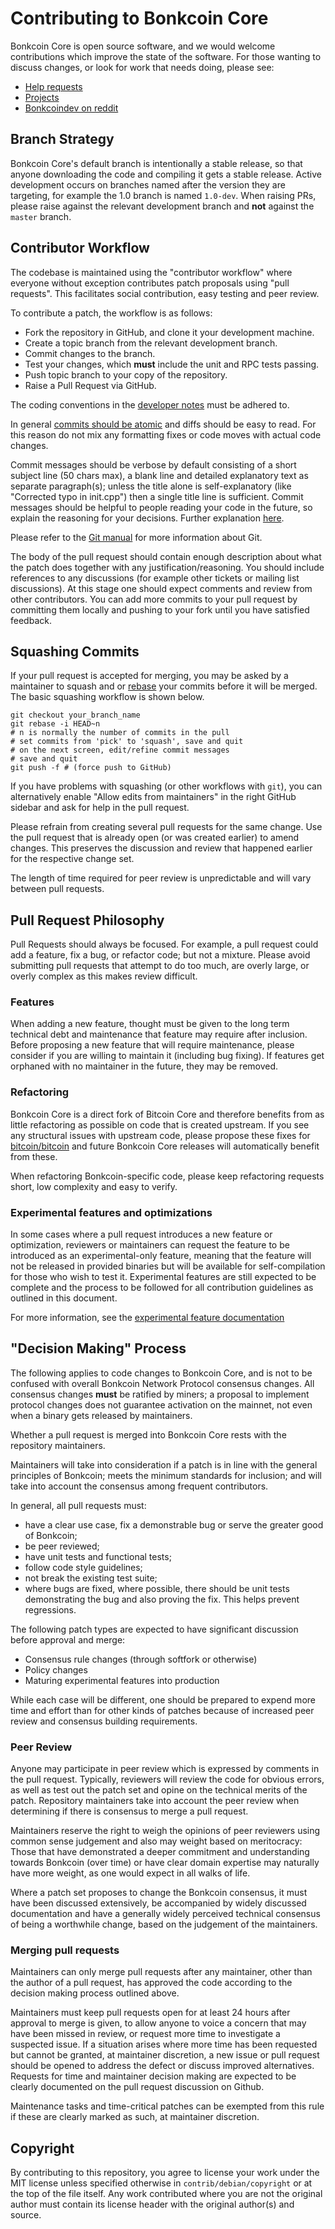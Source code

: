# Contributing to Bonkcoin Core

Bonkcoin Core is open source software, and we would welcome contributions
which improve the state of the software. For those wanting to discuss changes,
or look for work that needs doing, please see:

* [Help requests](https://github.com/Bonkcoin/Bonkcoin-core/labels/help%20wanted)
* [Projects](https://github.com/Bonkcoin/Bonkcoin-core/projects)
* [Bonkcoindev on reddit](https://www.reddit.com/r/bonkcoindev/)

## Branch Strategy

Bonkcoin Core's default branch is intentionally a stable release, so that anyone
downloading the code and compiling it gets a stable release. Active development
occurs on branches named after the version they are targeting, for example the
1.0 branch is named `1.0-dev`. When raising PRs, please raise against the
relevant development branch and **not** against the `master` branch.

## Contributor Workflow

The codebase is maintained using the "contributor workflow" where everyone
without exception contributes patch proposals using "pull requests". This
facilitates social contribution, easy testing and peer review.

To contribute a patch, the workflow is as follows:

  - Fork the repository in GitHub, and clone it your development machine.
  - Create a topic branch from the relevant development branch.
  - Commit changes to the branch.
  - Test your changes, which **must** include the unit and RPC tests passing.
  - Push topic branch to your copy of the repository.
  - Raise a Pull Request via GitHub.

The coding conventions in the [developer notes](doc/developer-notes.md) must be
adhered to.

In general [commits should be atomic](https://en.wikipedia.org/wiki/Atomic_commit#Atomic_commit_convention)
and diffs should be easy to read. For this reason do not mix any formatting
fixes or code moves with actual code changes.

Commit messages should be verbose by default consisting of a short subject line
(50 chars max), a blank line and detailed explanatory text as separate
paragraph(s); unless the title alone is self-explanatory (like "Corrected typo
in init.cpp") then a single title line is sufficient. Commit messages should be
helpful to people reading your code in the future, so explain the reasoning for
your decisions. Further explanation [here](http://chris.beams.io/posts/git-commit/).

Please refer to the [Git manual](https://git-scm.com/doc) for more information
about Git.

The body of the pull request should contain enough description about what the
patch does together with any justification/reasoning. You should include
references to any discussions (for example other tickets or mailing list
discussions). At this stage one should expect comments and review from other
contributors. You can add more commits to your pull request by committing them
locally and pushing to your fork until you have satisfied feedback.


## Squashing Commits

If your pull request is accepted for merging, you may be asked by a maintainer
to squash and or [rebase](https://git-scm.com/docs/git-rebase) your commits
before it will be merged. The basic squashing workflow is shown below.

    git checkout your_branch_name
    git rebase -i HEAD~n
    # n is normally the number of commits in the pull
    # set commits from 'pick' to 'squash', save and quit
    # on the next screen, edit/refine commit messages
    # save and quit
    git push -f # (force push to GitHub)

If you have problems with squashing (or other workflows with `git`), you can
alternatively enable "Allow edits from maintainers" in the right GitHub
sidebar and ask for help in the pull request.

Please refrain from creating several pull requests for the same change.
Use the pull request that is already open (or was created earlier) to amend
changes. This preserves the discussion and review that happened earlier for
the respective change set.

The length of time required for peer review is unpredictable and will vary
between pull requests.


## Pull Request Philosophy

Pull Requests should always be focused. For example, a pull request could add a
feature, fix a bug, or refactor code; but not a mixture. Please avoid submitting
pull requests that attempt to do too much, are overly large, or overly complex
as this makes review difficult.


### Features

When adding a new feature, thought must be given to the long term technical debt
and maintenance that feature may require after inclusion. Before proposing a new
feature that will require maintenance, please consider if you are willing to
maintain it (including bug fixing). If features get orphaned with no maintainer
in the future, they may be removed.


### Refactoring

Bonkcoin Core is a direct fork of Bitcoin Core and therefore benefits from as
little refactoring as possible on code that is created upstream. If you see any
structural issues with upstream code, please propose these fixes for
[bitcoin/bitcoin](https://github.com/bitcoin/bitcoin) and future Bonkcoin Core
releases will automatically benefit from these.

When refactoring Bonkcoin-specific code, please keep refactoring requests short,
low complexity and easy to verify.

### Experimental features and optimizations

In some cases where a pull request introduces a new feature or optimization,
reviewers or maintainers can request the feature to be introduced as an
experimental-only feature, meaning that the feature will not be released in
provided binaries but will be available for self-compilation for those who
wish to test it. Experimental features are still expected to be complete and
the process to be followed for all contribution guidelines as outlined in this
document.

For more information, see the
[experimental feature documentation](./doc/experiments.md)


## "Decision Making" Process

The following applies to code changes to Bonkcoin Core, and is not to be
confused with overall Bonkcoin Network Protocol consensus changes. All consensus
changes **must** be ratified by miners; a proposal to implement protocol changes
does not guarantee activation on the mainnet, not even when a binary gets
released by maintainers.

Whether a pull request is merged into Bonkcoin Core rests with the repository
maintainers.

Maintainers will take into consideration if a patch is in line with the general
principles of Bonkcoin; meets the minimum standards for inclusion; and will
take into account the consensus among frequent contributors.

In general, all pull requests must:

  - have a clear use case, fix a demonstrable bug or serve the greater good of
    Bonkcoin;
  - be peer reviewed;
  - have unit tests and functional tests;
  - follow code style guidelines;
  - not break the existing test suite;
  - where bugs are fixed, where possible, there should be unit tests
    demonstrating the bug and also proving the fix. This helps prevent
    regressions.

The following patch types are expected to have significant discussion before
approval and merge:

- Consensus rule changes (through softfork or otherwise)
- Policy changes
- Maturing experimental features into production

While each case will be different, one should be prepared to expend more time
and effort than for other kinds of patches because of increased peer review
and consensus building requirements.


### Peer Review

Anyone may participate in peer review which is expressed by comments in the pull
request. Typically, reviewers will review the code for obvious errors, as well as
test out the patch set and opine on the technical merits of the patch.
Repository maintainers take into account the peer review when determining if
there is consensus to merge a pull request.

Maintainers reserve the right to weigh the opinions of peer reviewers
using common sense judgement and also may weight based on meritocracy: Those
that have demonstrated a deeper commitment and understanding towards Bonkcoin
(over time) or have clear domain expertise may naturally have more weight, as
one would expect in all walks of life.

Where a patch set proposes to change the Bonkcoin consensus, it must have been
discussed extensively, be accompanied by widely discussed documentation and have
a generally widely perceived technical consensus of being a worthwhile change,
based on the judgement of the maintainers.


### Merging pull requests

Maintainers can only merge pull requests after any maintainer, other than the
author of a pull request, has approved the code according to the decision
making process outlined above.

Maintainers must keep pull requests open for at least 24 hours after approval
to merge is given, to allow anyone to voice a concern that may have been missed
in review, or request more time to investigate a suspected issue. If a situation
arises where more time has been requested but cannot be granted, at maintainer
discretion, a new issue or pull request should be opened to address the defect
or discuss improved alternatives. Requests for time and maintainer decision
making are expected to be clearly documented on the pull request discussion on
Github.

Maintenance tasks and time-critical patches can be exempted from this rule if
these are clearly marked as such, at maintainer discretion.

## Copyright

By contributing to this repository, you agree to license your work under the 
MIT license unless specified otherwise in `contrib/debian/copyright` or at 
the top of the file itself. Any work contributed where you are not the original 
author must contain its license header with the original author(s) and source.
